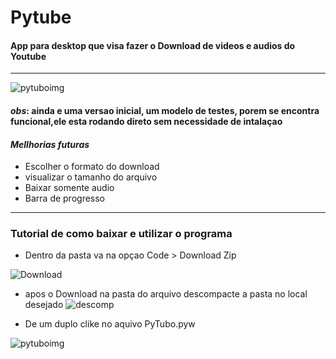 # Pytube
#### App para desktop que visa fazer o Download de videos e audios do Youtube

_____

![pytuboimg](https://user-images.githubusercontent.com/42377719/143227817-ab33e3ae-0ae4-496b-b13e-2c4251ced85e.png)

#### *obs*: ainda e uma versao inicial, um modelo de testes, porem se encontra funcional,ele esta rodando direto sem necessidade de intalaçao


####   *Mellhorias futuras*

* Escolher o formato do download
* visualizar o tamanho do arquivo
* Baixar somente audio
* Barra de progresso

____
### Tutorial  de como baixar e utilizar o programa

* Dentro da pasta va na opçao   Code > Download Zip
 
![Download](https://user-images.githubusercontent.com/42377719/143235683-4c8f1a8d-3374-47f3-8916-cca4938ddcfd.png)


* apos o Download  na pasta do arquivo descompacte a pasta no local desejado
![descomp](https://user-images.githubusercontent.com/42377719/143236317-26774758-b290-43b4-b68e-09bf87405821.png)

* De um duplo clike no aquivo PyTubo.pyw


 ![pytuboimg](https://user-images.githubusercontent.com/42377719/143227817-ab33e3ae-0ae4-496b-b13e-2c4251ced85e.png)
